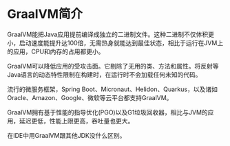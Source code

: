 # GraalVM简介

GraalVM能把Java应用提前编译成独立的二进制文件。这种二进制不仅体积更小，启动速度能提升达100倍，无需热身就能达到最佳状态，相比于运行在JVM上的应用，CPU和内存的占用都更小。

GraalVM可以降低应用的受攻击面。它剔除了无用的类、方法和属性。将反射等Java语言的动态特性限制在构建时，在运行时不会加载任何未知的代码。

流行的微服务框架，Spring Boot、Micronaut、Helidon、Quarkus，以及诸如Oracle、Amazon、Google、微软等云平台都支持GraalVM。

GraalVM拥有基于性能的指导优化(PGO)以及G1垃圾回收器，相比与JVM的应用，延迟更低，性能上限更高，吞吐量也更大。

在IDE中用GraalVM跟其他JDK没什么区别。
